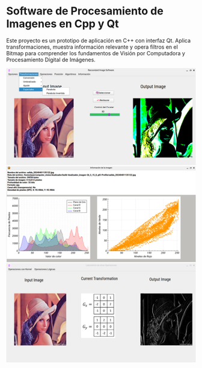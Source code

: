 # Software de Procesamiento de Imagenes en Cpp y Qt
 Este proyecto es un prototipo de aplicación en C++ con interfaz Qt. Aplica transformaciones, muestra información relevante y opera filtros en el Bitmap para comprender los fundamentos de Visión por Computadora y Procesamiento Dígital de Imágenes. 


 
![Interfaz principal](/docs/img/app_image.png)
![Estadísticas de la Imagen](/docs/img/app_info.png)
![Laboratorio de Operaciones](/docs/img/op_lab.png)
